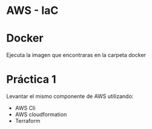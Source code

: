 # AWS - IaC

# Docker
Ejecuta la imagen que encontraras en la carpeta docker

# Práctica 1
Levantar el mismo componente de AWS utilizando:
* AWS Cli
* AWS cloudformation
* Terraform
